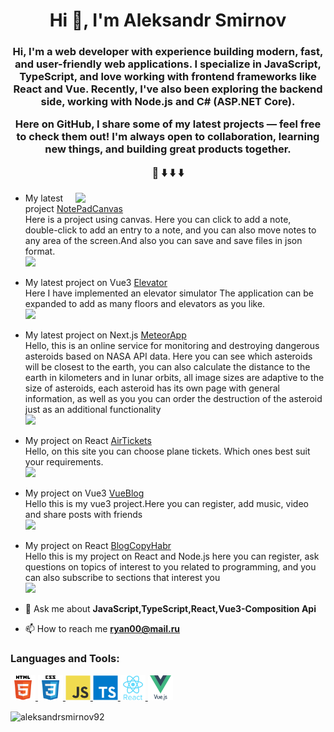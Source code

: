 <h1 align="center">Hi 👋, I'm Aleksandr Smirnov</h1>
<h3 align="center">Hi, I'm a web developer with experience building modern, fast, and user-friendly web applications.
I specialize in JavaScript, TypeScript, and love working with frontend frameworks like React and Vue. Recently, I've also been exploring the backend side, working with Node.js and C# (ASP.NET Core).

Here on GitHub, I share some of my latest projects — feel free to check them out!
I'm always open to collaboration, learning new things, and building great products together.

🚀 &#11015;&#65039; &#11015;&#65039; &#11015;&#65039;  </h3> 


<img align="right" width="400" src="https://miro.medium.com/v2/resize:fit:640/1*-tOldEbfjijxn9VqZeULqg.gif"/>

- My latest project  [NotePadCanvas](https://github.com/AleksandrSmirnov92/notepad-canvas) <br/> Here is a project using canvas. Here you can click to add a note, double-click to add an entry to a note, and you can also move notes to any area of ​​the screen.And also you can save and save files in json format. <br/>
  <img width="200" src="https://github.com/AleksandrSmirnov92/notepad-canvas/assets/83553039/6afbed1d-2d24-4fe8-bae1-f149cac437ac">
- My latest project on Vue3 [Elevator](https://github.com/AleksandrSmirnov92/elevatorTestProjectVue)<br/> Here I have implemented an elevator simulator The application can be expanded to add as many floors and elevators as you like. <br/>
  <img width="200" src="https://github.com/AleksandrSmirnov92/elevatorTestProjectVue/assets/83553039/ba5756db-2137-4e91-87a6-30c17645d1ca">

- My latest project on Next.js [MeteorApp](https://github.com/AleksandrSmirnov92/meteorApp) <br/> Hello, this is an online service for monitoring and destroying dangerous asteroids based on NASA API data. Here you can see which asteroids will be closest to the earth, you can also calculate the distance to the earth in kilometers and in lunar orbits, all image sizes are adaptive to the size of asteroids, each asteroid has its own page with general information, as well as you you can order the destruction of the asteroid just as an additional functionality <br/>
  <img width="200" src="https://github.com/AleksandrSmirnov92/meteorApp/assets/83553039/e79b6324-31fe-4171-8f94-f347110f0a0d">

- My project on React [AirTickets](https://github.com/AleksandrSmirnov92/airTicketsProject) <br/> Hello, on this site you can choose plane tickets. Which ones best suit your requirements. <br/>
  <img width="200" src="https://github.com/AleksandrSmirnov92/airTicketsProject/assets/83553039/94f286de-a13d-4442-a2c5-c902b2d46e92">

- My project on Vue3 [VueBlog](https://github.com/AleksandrSmirnov92/VueBlog) <br/> Hello this is my vue3 project.Here you can register, add music, video and share posts with friends <br/>
  <img width="200" src="https://github.com/AleksandrSmirnov92/VueBlog/assets/83553039/f148e422-5855-4554-8118-a8a8b3b78350">

- My project on React [BlogCopyHabr](https://github.com/AleksandrSmirnov92/BlogCopyHabr) <br/> Hello this is my project on React and Node.js
here you can register, ask questions on topics of interest to you related to programming, and you can also subscribe to sections that interest you <br/>
  <img width="200" src="https://github.com/AleksandrSmirnov92/VueBlog/assets/83553039/a28d7661-04d5-46fd-b44f-7c47ff61f1a1">

- 💬 Ask me about **JavaScript,TypeScript,React,Vue3-Composition Api**

- 📫 How to reach me **ryan00@mail.ru**

<h3 align="left">Languages and Tools:</h3>
<p align="left">  <a href="https://www.w3.org/html/" target="_blank" rel="noreferrer"> <img src="https://raw.githubusercontent.com/devicons/devicon/master/icons/html5/html5-original-wordmark.svg" alt="html5" width="40" height="40"/> </a> 
  <a href="https://www.w3schools.com/css/" target="_blank" rel="noreferrer"> <img src="https://raw.githubusercontent.com/devicons/devicon/master/icons/css3/css3-original-wordmark.svg" alt="css3" width="40" height="40"/> </a>
  <a href="https://developer.mozilla.org/en-US/docs/Web/JavaScript" target="_blank" rel="noreferrer"> <img src="https://raw.githubusercontent.com/devicons/devicon/master/icons/javascript/javascript-original.svg" alt="javascript" width="40" height="40"/> </a> 
  <a href="https://www.typescriptlang.org/" target="_blank" rel="noreferrer"> <img src="https://raw.githubusercontent.com/devicons/devicon/master/icons/typescript/typescript-original.svg" alt="typescript" width="40" height="40"/> </a>
  <a href="https://reactjs.org/" target="_blank" rel="noreferrer"> <img src="https://raw.githubusercontent.com/devicons/devicon/master/icons/react/react-original-wordmark.svg" alt="react" width="40" height="40"/> </a> 
  <a href="https://vuejs.org/" target="_blank" rel="noreferrer"> <img src="https://raw.githubusercontent.com/devicons/devicon/master/icons/vuejs/vuejs-original-wordmark.svg" alt="vuejs" width="40" height="40"/> </a> </p>

<p><img align="center" src="https://github-readme-stats.vercel.app/api/top-langs?username=aleksandrsmirnov92&show_icons=true&locale=en&layout=compact" alt="aleksandrsmirnov92" /></p>
